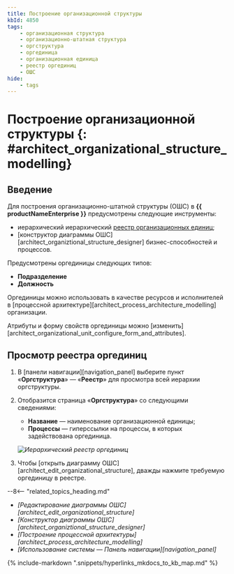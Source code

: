 ```yaml
---
title: Построение организационной структуры
kbId: 4850
tags:
    - организационная структура
    - организационно-штатная структура
    - оргструктура
    - оргединица
    - организационная единица
    - реестр оргединиц
    - ОШС
hide:
    - tags
---
```


# Построение организационной структуры {: #architect_organizational_structure_modelling}

## Введение

Для построения организационно-штатной структуры (ОШС) в **{{ productNameEnterprise }}** предусмотрены следующие инструменты:

* иерархический иерархический [реестр организационных единиц](#просмотр-реестра-оргединиц);
* [конструктор диаграммы ОШС][architect_organiztional_structure_designer] бизнес-способностей и процессов.

Предусмотрены оргединицы следующих типов:

* **Подразделение**
* **Должность**

Оргединицы можно использовать в качестве ресурсов и исполнителей в [процессной архитектуре][architect_process_architecture_modelling] организации.

Атрибуты и форму свойств оргединицы можно [изменить][architect_organizational_unit_configure_form_and_attributes].

## Просмотр реестра оргединиц

1. В [панели навигации][navigation_panel] выберите пункт «**Оргструктура**» — «**Реестр**» для просмотра всей иерархии оргструктуры.
2. Отобразится страница «**Оргструктура**» со следующими сведениями:

    * **Название** — наименование организационной единицы;
    * **Процессы** — гиперссылки на процессы, в которых задействована оргединица.

    _![Иерархический реестр оргединиц](img/organizational_structure_modeling_registry.png)_

3. Чтобы [открыть диаграмму ОШС][architect_edit_organizational_structure], дважды нажмите требуемую оргединицу в реестре.

<div class="relatedTopics" markdown="block">

--8<-- "related_topics_heading.md"

- _[Редактирование диаграммы ОШС][architect_edit_organizational_structure]_
- _[Конструктор диаграммы ОШС][architect_organiztional_structure_designer]_
- _[Построение процессной архитектуры][architect_process_architecture_modelling]_
- _[Использование системы — Панель навигации][navigation_panel]_

</div>

{% include-markdown ".snippets/hyperlinks_mkdocs_to_kb_map.md" %}
